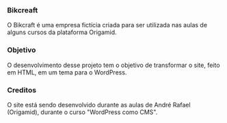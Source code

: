 ### Bikcreaft
O Bikcraft é uma empresa fictícia criada para ser utilizada nas aulas de alguns cursos da plataforma Origamid. 

### Objetivo
O desenvolvimento desse projeto tem o objetivo de transformar o site, feito em HTML, em um tema para o WordPress.

### Creditos
O site está sendo desenvolvido durante as aulas de André Rafael (Origamid), durante o curso "WordPress como CMS".